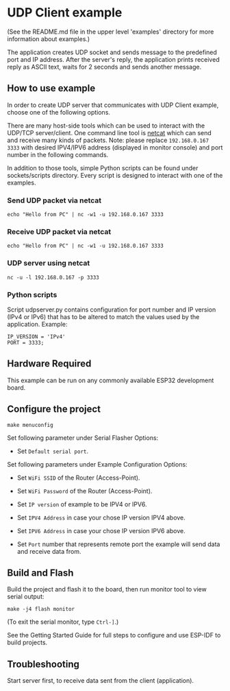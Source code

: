 
# UDP Client example

(See the README.md file in the upper level 'examples' directory for more information about examples.)

The application creates UDP socket and sends message to the predefined port and IP address. After the server's reply, the application prints received reply as ASCII text, waits for 2 seconds and sends another message.

## How to use example

In order to create UDP server that communicates with UDP Client example, choose one of the following options.

There are many host-side tools which can be used to interact with the UDP/TCP server/client. 
One command line tool is [netcat](http://netcat.sourceforge.net) which can send and receive many kinds of packets. 
Note: please replace `192.168.0.167 3333` with desired IPV4/IPV6 address (displayed in monitor console) and port number in the following commands.

In addition to those tools, simple Python scripts can be found under sockets/scripts directory. Every script is designed to interact with one of the examples.

### Send UDP packet via netcat
```
echo "Hello from PC" | nc -w1 -u 192.168.0.167 3333
```

### Receive UDP packet via netcat
```
echo "Hello from PC" | nc -w1 -u 192.168.0.167 3333
```

### UDP server using netcat
```
nc -u -l 192.168.0.167 -p 3333
```

### Python scripts
Script udpserver.py contains configuration for port number and IP version (IPv4 or IPv6) that has to be altered to match the values used by the application. Example:

```
IP_VERSION = 'IPv4'
PORT = 3333;
```

## Hardware Required

This example can be run on any commonly available ESP32 development board.

## Configure the project

```
make menuconfig
```

Set following parameter under Serial Flasher Options:

* Set `Default serial port`.

Set following parameters under Example Configuration Options:

* Set `WiFi SSID` of the Router (Access-Point).

* Set `WiFi Password` of the Router (Access-Point).

* Set `IP version` of example to be IPV4 or IPV6.

* Set `IPV4 Address` in case your chose IP version IPV4 above.

* Set `IPV6 Address` in case your chose IP version IPV6 above.

* Set `Port` number that represents remote port the example will send data and receive data from.

## Build and Flash

Build the project and flash it to the board, then run monitor tool to view serial output:

```
make -j4 flash monitor
```

(To exit the serial monitor, type ``Ctrl-]``.)

See the Getting Started Guide for full steps to configure and use ESP-IDF to build projects.


## Troubleshooting

Start server first, to receive data sent from the client (application).
